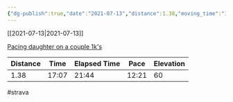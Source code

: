 ```yaml
---
{"dg-publish":true,"date":"2021-07-13","distance":1.38,"moving_time":"17:07","elapsed_time":"21:44","pace":"12:21","total_elevation_gain":60,"url":"https://www.strava.com/activities/5624212453","permalink":"/01-personal/strava/2021-07-13-pacing-daughter-on-a-couple-1k-s/","dgPassFrontmatter":true}
---
```



[[2021-07-13\|2021-07-13]]

[Pacing daughter on a couple 1k's](https://www.strava.com/activities/5624212453)

| Distance | Time  | Elapsed Time | Pace  | Elevation |
| -------- | ----- | ------------ | ----- | --------- |
| 1.38     | 17:07 | 21:44        | 12:21 | 60        |




#strava
